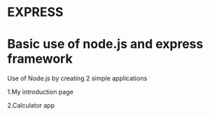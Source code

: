 # EXPRESS 

# Basic use of node.js and express framework

Use of Node.js by creating 2 simple applications

1.My introduction page

2.Calculator app
